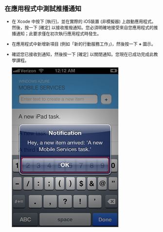 
## <a id="test"></a>在應用程式中測試推播通知

* 在 Xcode 中按下 [執行]，並在實際的 iOS裝置 (非模擬器) 上啟動應用程式。 然後，按一下 [確定] 以接收推撥通知。您必須明確地接受來自您應用程式的推播通知；此要求僅在初次執行應用程式時發生。

* 在應用程式中新增新項目 (例如「新的行動服務工作」)，然後按一下 **+** 圖示。

* 確認您已接收到通知，然後按一下 [確定] 以關閉通知。您現在已成功完成此教學課程。

  	![](../articles/media/mobile-services-ios-get-started-push/mobile-quickstart-push3-ios.png)

<!---HONumber=62-->